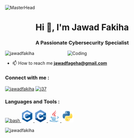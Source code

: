 ![MasterHead](https://pbs.twimg.com/media/CtCQtpYWcAALj8T?format=jpg&name=medium)
<h1 align="center">Hi 👋, I'm Jawad Fakiha</h1>
<h3 align="center">A Passionate Cybersecurity Specialist</h3>
<img align="right" alt="Coding" width="300" src="https://gifdb.com/images/file/coding-animated-laptop-flow-stream-ja04010rm5o68zfk.gif">

<p align="left"> <img src="https://komarev.com/ghpvc/?username=jawadfakiha&label=Profile%20views&color=0e75b6&style=flat" alt="jawadfakiha" /> </p>

- 📫 How to reach me **jawadfageha@gmail.com**

<h3 align="left">Connect with me :</h3>
<p align="left">
<a href="https://twitter.com/jawadfakiha" target="blank"><img align="center" src="https://raw.githubusercontent.com/rahuldkjain/github-profile-readme-generator/master/src/images/icons/Social/twitter.svg" alt="jawadfakiha" height="30" width="40" /></a>
<a href="https://linkedin.com/in/j37" target="blank"><img align="center" src="https://raw.githubusercontent.com/rahuldkjain/github-profile-readme-generator/master/src/images/icons/Social/linked-in-alt.svg" alt="j37" height="30" width="40" /></a>
</p>

<h3 align="left">Languages and Tools :</h3>
<p align="left"> <a href="https://www.gnu.org/software/bash/" target="_blank" rel="noreferrer"> <img src="https://www.vectorlogo.zone/logos/gnu_bash/gnu_bash-icon.svg" alt="bash" width="40" height="40"/> </a> <a href="https://www.cprogramming.com/" target="_blank" rel="noreferrer"> <img src="https://raw.githubusercontent.com/devicons/devicon/master/icons/c/c-original.svg" alt="c" width="40" height="40"/> </a> <a href="https://www.w3schools.com/cpp/" target="_blank" rel="noreferrer"> <img src="https://raw.githubusercontent.com/devicons/devicon/master/icons/cplusplus/cplusplus-original.svg" alt="cplusplus" width="40" height="40"/> </a> <a href="https://www.java.com" target="_blank" rel="noreferrer"> <img src="https://raw.githubusercontent.com/devicons/devicon/master/icons/java/java-original.svg" alt="java" width="40" height="40"/> </a> <a href="https://www.python.org" target="_blank" rel="noreferrer"> <img src="https://raw.githubusercontent.com/devicons/devicon/master/icons/python/python-original.svg" alt="python" width="40" height="40"/> </a> </p>

<p><img align="center" src="https://github-readme-stats.vercel.app/api/top-langs?username=jawadfakiha&show_icons=true&locale=en&layout=compact" alt="jawadfakiha" /></p>

